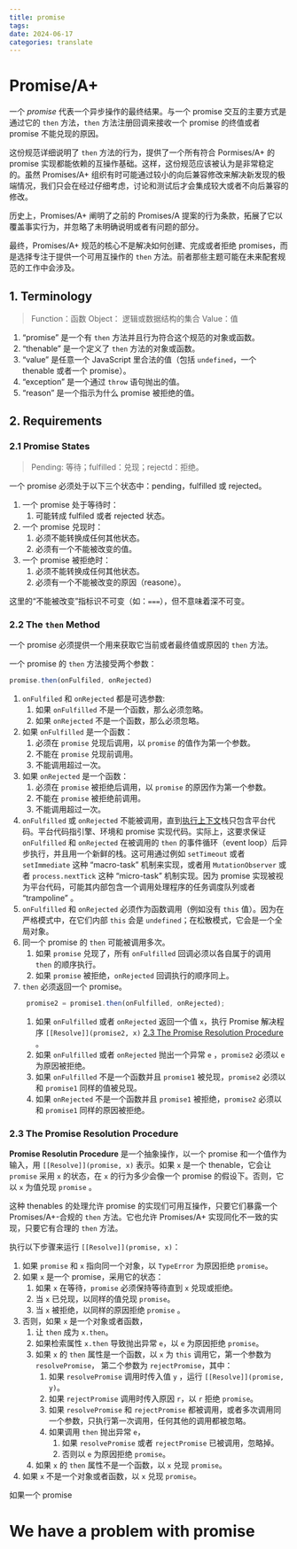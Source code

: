 ```yaml
---
title: promise
tags: 
date: 2024-06-17
categories: translate
---
```

# Promise/A+

一个 *promise* 代表一个异步操作的最终结果。与一个 promise 交互的主要方式是通过它的 `then` 方法，`then` 方法注册回调来接收一个 promise 的终值或者 promise 不能兑现的原因。

这份规范详细说明了 `then` 方法的行为，提供了一个所有符合 Pormises/A+ 的 promise 实现都能依赖的互操作基础。这样，这份规范应该被认为是非常稳定的。虽然 Promises/A+ 组织有时可能通过较小的向后兼容修改来解决新发现的极端情况，我们只会在经过仔细考虑，讨论和测试后才会集成较大或者不向后兼容的修改。

历史上，Promises/A+ 阐明了之前的 Promises/A 提案的行为条款，拓展了它以覆盖事实行为，并忽略了未明确说明或者有问题的部分。

最终，Promises/A+ 规范的核心不是解决如何创建、完成或者拒绝 promises，而是选择专注于提供一个可用互操作的 `then` 方法。前者那些主题可能在未来配套规范的工作中会涉及。

## 1. Terminology

> Function：函数
> Object： 逻辑或数据结构的集合
> Value：值

1. “promise” 是一个有 `then` 方法并且行为符合这个规范的对象或函数。
2. “thenable” 是一个定义了 `then` 方法的对象或函数。
3. “value” 是任意一个 JavaScript 里合法的值（包括 `undefined`，一个 thenable 或者一个 promise）。
4. “exception” 是一个通过 `throw` 语句抛出的值。
5. “reason” 是一个指示为什么 promise 被拒绝的值。

## 2. Requirements

### 2.1 Promise States

> Pending: 等待；fulfilled：兑现；rejectd：拒绝。

一个 promise 必须处于以下三个状态中：pending，fulfilled 或 rejected。

1. 一个 promise 处于等待时：
    1. 可能转成 fulfiled 或者 rejected 状态。
2. 一个 promise 兑现时：
    1. 必须不能转换成任何其他状态。
    2. 必须有一个不能被改变的值。
3. 一个 promise 被拒绝时：
    1. 必须不能转换成任何其他状态。
    2. 必须有一个不能被改变的原因（reasone）。

这里的“不能被改变”指标识不可变（如：`===`），但不意味着深不可变。

### 2.2 The `then` Method

一个 promise 必须提供一个用来获取它当前或者最终值或原因的 `then` 方法。

一个 promise 的 `then` 方法接受两个参数：

```javascript
promise.then(onFulfiled, onRejected)
```

1. `onFulfiled` 和 `onRejected` 都是可选参数:
    1. 如果 `onFulfilled` 不是一个函数，那么必须忽略。
    2. 如果 `onRejected` 不是一个函数，那么必须忽略。
2. 如果 `onFulfilled` 是一个函数：
    1. 必须在 `promise` 兑现后调用，以 `promise` 的值作为第一个参数。
    2. 不能在 `promise` 兑现前调用。
    3. 不能调用超过一次。
3. 如果 `onRejected` 是一个函数：
    1. 必须在 `promise` 被拒绝后调用，以 `promise` 的原因作为第一个参数。
    2. 不能在 `promise` 被拒绝前调用。
    3. 不能调用超过一次。
4. `onFulfilled` 或 `onRejected` 不能被调用，直到[执行上下文](https://es5.github.io/#x10.3)栈只包含平台代码。平台代码指引擎、环境和 promise 实现代码。实际上，这要求保证 `onFulfilled` 和 `onRejected` 在被调用的 `then` 的事件循环（event loop）后异步执行，并且用一个新鲜的栈。这可用通过例如 `setTimeout` 或者 `setImmediate` 这种 “macro-task” 机制来实现，或者用 `MutationObserver` 或者 `process.nextTick` 这种 “micro-task” 机制实现。因为 promise 实现被视为平台代码，可能其内部包含一个调用处理程序的任务调度队列或者 “trampoline” 。
5. `onFulfilled` 和 `onRejected` 必须作为函数调用（例如没有 `this` 值）。因为在严格模式中，在它们内部 `this` 会是 `undefined`；在松散模式，它会是一个全局对象。
6. 同一个 promise 的 `then` 可能被调用多次。
    1. 如果 `promise` 兑现了，所有 `onFulfilled` 回调必须以各自属于的调用 `then` 的顺序执行。
    2. 如果 `promise` 被拒绝，`onRejected` 回调执行的顺序同上。
7. `then` 必须返回一个 promise。
    ``` javascript
     promise2 = promise1.then(onFulfilled, onRejected);
    ```
    1. 如果 `onFulfilled` 或者 `onRejected` 返回一个值 `x`，执行 Promise 解决程序 `[[Resolve]](promise2, x)`  [2.3 The Promise Resolution Procedure](#2.3%20The%20Promise%20Resolution%20Procedure) 。
    2. 如果 `onFulfilled` 或者 `onRejected` 抛出一个异常 `e` ，`promise2` 必须以 `e` 为原因被拒绝。
    3. 如果 `onFulfilled` 不是一个函数并且 `promise1` 被兑现，`promise2` 必须以和 `promise1` 同样的值被兑现。
    4. 如果 `onRejected` 不是一个函数并且 `promise1` 被拒绝，`promise2` 必须以和 `promise1` 同样的原因被拒绝。

### 2.3 The Promise Resolution Procedure

**Promise Resolutin Procedure** 是一个抽象操作，以一个 promise 和一个值作为输入，用 `[[Resolve]](promise, x)` 表示。如果 `x` 是一个 thenable，它会让 `promise` 采用 `x` 的状态，在 `x` 的行为多少会像一个 promise 的假设下。否则，它以 `x` 为值兑现 `promise` 。

这种 thenables 的处理允许 promise 的实现们可用互操作，只要它们暴露一个 Promises/A+-合规的 `then` 方法。它也允许 Promises/A+ 实现同化不一致的实现，只要它有合理的 `then` 方法。

执行以下步骤来运行 `[[Resolve]](promise, x)`：

1. 如果 `promise` 和 `x` 指向同一个对象，以 `TypeError` 为原因拒绝 `promise`。
2. 如果 `x` 是一个 promise，采用它的状态：
    1. 如果 `x` 在等待，`promise` 必须保持等待直到 `x` 兑现或拒绝。
    2. 当 `x` 已兑现，以同样的值兑现 `promise`。
    3. 当 `x` 被拒绝，以同样的原因拒绝 `promise` 。
3. 否则，如果 `x` 是一个对象或者函数，
    1. 让 `then` 成为 `x.then`。
    2. 如果检索属性 `x.then` 导致抛出异常 `e`，以 `e` 为原因拒绝 `promise`。
    3. 如果 `x` 的 `then` 属性是一个函数，以 `x` 为 `this` 调用它，第一个参数为 `resolvePromise`， 第二个参数为 `rejectPromise`，其中：
        1. 如果 `resolvePromise` 调用时传入值 `y` ，运行 `[[Resolve]](promise, y)`。
        2. 如果 `rejectPromise` 调用时传入原因 `r`，以 `r` 拒绝 `promise`。
        3. 如果 `resolvePromise` 和 `rejectPromise` 都被调用，或者多次调用同一个参数，只执行第一次调用，任何其他的调用都被忽略。
        4. 如果调用 `then` 抛出异常 `e`，
            1. 如果 `resolvePromise` 或者 `rejectPromise` 已被调用，忽略掉。
            2. 否则以 `e` 为原因拒绝 `promise`。
    4. 如果 `x` 的 `then` 属性不是一个函数，以 `x` 兑现 `promise`。
4. 如果 `x` 不是一个对象或者函数，以 `x` 兑现 `promise`。

如果一个 promise


# We have a problem with promise